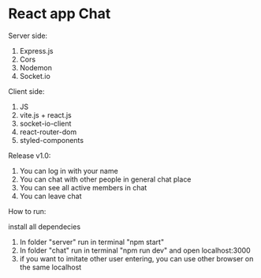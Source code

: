 # React app Chat 

Server side:

1. Express.js
2. Cors
3. Nodemon
4. Socket.io 

Client side:

1. JS
2. vite.js + react.js
3. socket-io-client
4. react-router-dom
5. styled-components


Release v1.0:

1. You can log in with your name 
2. You can chat with other people in general chat place
3. You can see all active members in chat 
4. You can leave chat


How to run:

install all dependecies

1. In folder "server" run in terminal "npm start"
2. In folder "chat" run in terminal "npm run dev" and open localhost:3000
3. if you want to imitate other user entering, you can use other browser on the same localhost 
